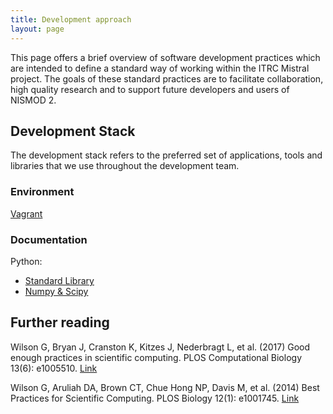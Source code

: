 ```yaml
---
title: Development approach
layout: page
---
```


This page offers a brief overview of software development practices
which are intended to define a standard way of working within the ITRC Mistral project. The goals of these standard practices are to facilitate collaboration, high quality research and to support future developers and users of NISMOD 2.

## Development Stack

The development stack refers to the preferred set of applications, tools and libraries that we use throughout the development team.

### Environment

[Vagrant](https://www.vagrantup.com)

### Documentation

Python:
* [Standard Library](https://docs.python.org/3/library/index.html)
* [Numpy & Scipy](https://docs.scipy.org/doc/)

## Further reading

Wilson G, Bryan J, Cranston K, Kitzes J, Nederbragt L, et al. (2017) Good enough practices in scientific computing. PLOS Computational Biology 13(6): e1005510. [Link](https://doi.org/10.1371/journal.pcbi.1005510)

Wilson G, Aruliah DA, Brown CT, Chue Hong NP, Davis M, et al. (2014) Best Practices for Scientific Computing. PLOS Biology 12(1): e1001745. [Link](https://doi.org/10.1371/journal.pbio.1001745)
